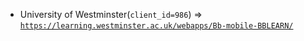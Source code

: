  - University of Westminster(`client_id=986`) => [`https://learning.westminster.ac.uk/webapps/Bb-mobile-BBLEARN/`](https://learning.westminster.ac.uk/webapps/Bb-mobile-BBLEARN/)
